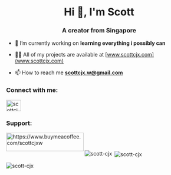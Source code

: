 <h1 align="center">Hi 👋, I'm Scott</h1>
<h3 align="center">A creator from Singapore</h3>

- 🔭 I’m currently working on **learning everything i possibly can**

- 👨‍💻 All of my projects are available at [www.scottcjx.com](www.scottcjx.com)

- 📫 How to reach me **scottcjx.w@gmail.com**

<h3 align="left">Connect with me:</h3>
<p align="left">
<a href="https://dev.to/scottcjx" target="blank"><img align="center" src="https://raw.githubusercontent.com/rahuldkjain/github-profile-readme-generator/master/src/images/icons/Social/devto.svg" alt="scottcjx" height="30" width="40" /></a>
</p>

<h3 align="left">Support:</h3>
<p><a href="https://www.buymeacoffee.com/https://www.buymeacoffee.com/scottcjxw"> <img align="left" src="https://cdn.buymeacoffee.com/buttons/v2/default-yellow.png" height="50" width="210" alt="https://www.buymeacoffee.com/scottcjxw" /></a></p><br><br>

<p><img align="left" src="https://github-readme-stats.vercel.app/api/top-langs?username=scott-cjx&show_icons=true&locale=en&layout=compact" alt="scott-cjx" /></p>

<p>&nbsp;<img align="center" src="https://github-readme-stats.vercel.app/api?username=scott-cjx&show_icons=true&locale=en" alt="scott-cjx" /></p>

<p><img align="center" src="https://github-readme-streak-stats.herokuapp.com/?user=scott-cjx&" alt="scott-cjx" /></p>
